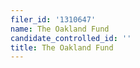 ```yaml
---
filer_id: '1310647'
name: The Oakland Fund
candidate_controlled_id: ''
title: The Oakland Fund
---
```

